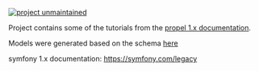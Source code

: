 [![project unmaintained](https://img.shields.io/badge/project-unmaintained-red.svg)](https://img.shields.io/badge/project-unmaintained-red.svg)

Project contains some of the tutorials from the [propel 1.x documentation](https://propelorm.org/Propel/documentation/).

Models were generated based on the schema [here](https://propelorm.org/Propel/documentation/02-buildtime.html)

symfony 1.x documentation: https://symfony.com/legacy
